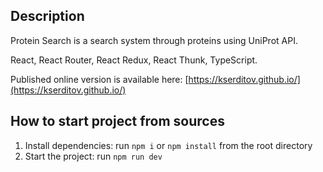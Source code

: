 ## Description
Protein Search is a search system through proteins using UniProt API.

React, React Router, React Redux, React Thunk, TypeScript.

Published online version is available here: [https://kserditov.github.io/](https://kserditov.github.io/)

## How to start project from sources 
1. Install dependencies: run `npm i` or `npm install` from the root directory
2. Start the project: run `npm run dev`
